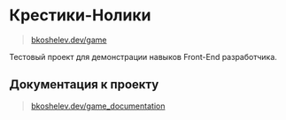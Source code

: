 # Крестики-Нолики

> [bkoshelev.dev/game](https://bkoshelev.dev/game)

Тестовый проект для демонстрации навыков Front-End разработчика.

## Документация к проекту

> [bkoshelev.dev/game_documentation](https://bkoshelev.dev/game_documentation)
